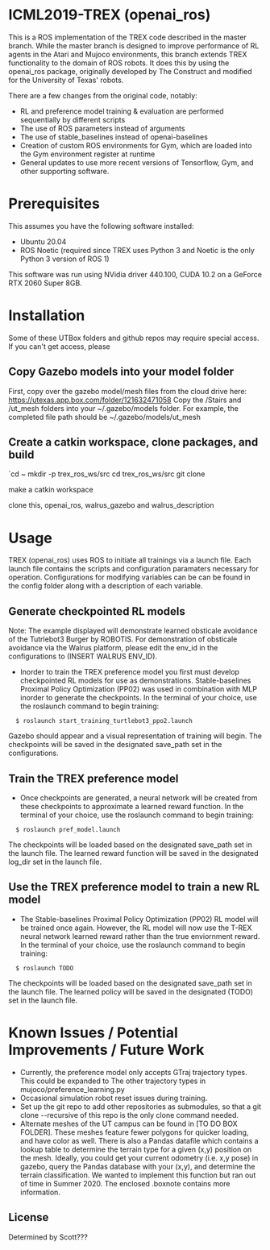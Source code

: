 # ICML2019-TREX (openai_ros)

This is a ROS implementation of the TREX code described in the master branch. While the master branch is designed to improve performance of RL agents in the Atari and Mujoco environments, this branch extends TREX functionality to the domain of ROS robots. It does this by using the openai_ros package, originally developed by The Construct and modified for the University of Texas' robots.

There are a few changes from the original code, notably:
- RL and preference model training & evaluation are performed sequentially by different scripts
- The use of ROS parameters instead of arguments
- The use of stable_baselines instead of openai-baselines
- Creation of custom ROS environments for Gym, which are loaded into the Gym environment register at runtime
- General updates to use more recent versions of Tensorflow, Gym, and other supporting software.

# Prerequisites
This assumes you have the following software installed:
- Ubuntu 20.04
- ROS Noetic (required since TREX uses Python 3 and Noetic is the only Python 3 version of ROS 1)

This software was run using NVidia driver 440.100, CUDA 10.2 on a GeForce RTX 2060 Super 8GB.

# Installation

Some of these UTBox folders and github repos may require special access. If you can't get access, please 

## Copy Gazebo models into your model folder
First, copy over the gazebo model/mesh files from the cloud drive here: https://utexas.app.box.com/folder/121632471058
Copy the /Stairs and /ut_mesh folders into your ~/.gazebo/models folder.
For example, the completed file path should be ~/.gazebo/models/ut_mesh

## Create a catkin workspace, clone packages, and build
`cd ~
mkdir -p trex_ros_ws/src
cd trex_ros_ws/src
git clone 


make a catkin workspace

clone this, openai_ros, walrus_gazebo and walrus_description

# Usage
TREX (openai_ros) uses ROS to initiate all trainings via a launch file. Each launch file contains the scripts and configuration paramaters necessary for operation. Configurations for modifying variables can be can be found in the config folder along with a description of each variable. 

## Generate checkpointed RL models
Note: The example displayed will demonstrate learned obsticale avoidance of the Tutrlebot3 Burger by ROBOTIS. For demonstration of obsticale avoidance via the Walrus platform, please edit the env_id in the configurations to (INSERT WALRUS ENV_ID). 

- Inorder to train the TREX preference model you first must develop checkpointed RL models for use as demonstrations. Stable-baselines Proximal Policy Optimization (PP02) was used in combination with MLP inorder to generate the checkpoints. In the terminal of your choice, use the roslaunch command to begin training:

```
  $ roslaunch start_training_turtlebot3_ppo2.launch
```
Gazebo should appear and a visual representation of training will begin. The checkpoints will be saved in the designated save_path set in the configurations.

## Train the TREX preference model
- Once checkpoints are generated, a neural network will be created from these checkpoints to approximate a learned reward function. In the terminal of your choice, use the roslaunch command to begin training:

```
  $ roslaunch pref_model.launch
```
The checkpoints will be loaded based on the designated save_path set in the launch file. The learned reward function will be saved in the designated log_dir set in the launch file. 

## Use the TREX preference model to train a new RL model
- The Stable-baselines Proximal Policy Optimization (PP02) RL model will be trained once again. However, the RL model will now use the T-REX neural network learned reward rather than the true enviornment reward. In the terminal of your choice, use the roslaunch command to begin training:

```
  $ roslaunch TODO
```
The checkpoints will be loaded based on the designated save_path set in the launch file. The learned policy will be saved in the designated (TODO) set in the launch file. 

# Known Issues / Potential Improvements / Future Work

- Currently, the preference model only accepts GTraj trajectory types. This could be expanded to The other trajectory types in mujoco/preference_learning.py 
- Occasional simulation robot reset issues during training.
- Set up the git repo to add other repositories as submodules, so that a git clone --recursive of this repo is the only clone command needed.
- Alternate meshes of the UT campus can be found in [TO DO BOX FOLDER]. These meshes feature fewer polygons for quicker loading, and have color as well. There is also a Pandas datafile which contains a lookup table to determine the terrain type for a given (x,y) position on the mesh. Ideally, you could get your current odometry (i.e. x,y pose) in gazebo, query the Pandas database with your (x,y), and determine the terrain classification. We wanted to implement this function but ran out of time in Summer 2020. The enclosed .boxnote contains more information.

## License
Determined by Scott???
